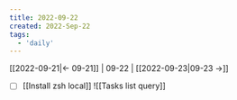 ```yaml
---
title: 2022-09-22
created: 2022-Sep-22
tags:
  - 'daily'
---
```


[[2022-09-21|<- 09-21]] | 09-22 | [[2022-09-23|09-23 ->]]

- [ ] [[Install zsh local]]
![[Tasks list query]]


